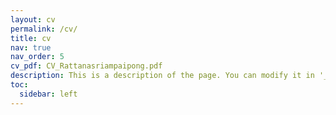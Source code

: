 ```yaml
---
layout: cv
permalink: /cv/
title: cv
nav: true
nav_order: 5
cv_pdf: CV_Rattanasriampaipong.pdf
description: This is a description of the page. You can modify it in '_pages/cv.md'. You can also change or remove the top pdf download button.
toc:
  sidebar: left
---
```


